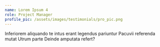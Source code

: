```yaml
---
name: Lorem Ipsum 4
role: Project Manager
profile_pic: /assets/images/testimonials/pro_pic.png
---
```


Inferiorem aliquando te intus erant legendus pariuntur Pacuvii referenda mutat Utrum parte Deinde amputata refert?
